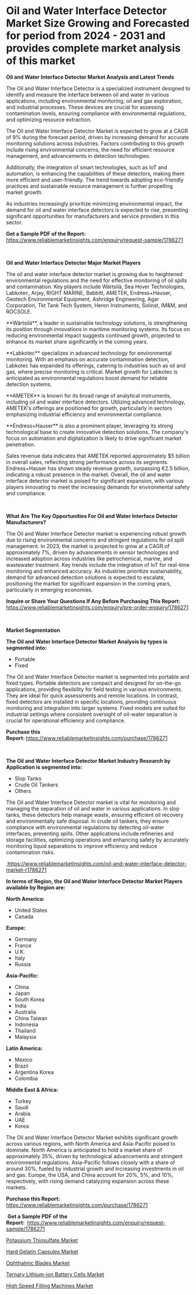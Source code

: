 <p><h1>Oil and Water Interface Detector Market Size Growing and Forecasted for period from 2024 - 2031 and provides complete market analysis of this market</h1></p><p><strong>Oil and Water Interface Detector Market Analysis and Latest Trends</strong></p>
<p><p>The Oil and Water Interface Detector is a specialized instrument designed to identify and measure the interface between oil and water in various applications, including environmental monitoring, oil and gas exploration, and industrial processes. These devices are crucial for assessing contamination levels, ensuring compliance with environmental regulations, and optimizing resource extraction.</p><p>The Oil and Water Interface Detector Market is expected to grow at a CAGR of 9% during the forecast period, driven by increasing demand for accurate monitoring solutions across industries. Factors contributing to this growth include rising environmental concerns, the need for efficient resource management, and advancements in detection technologies. </p><p>Additionally, the integration of smart technologies, such as IoT and automation, is enhancing the capabilities of these detectors, making them more efficient and user-friendly. The trend towards adopting eco-friendly practices and sustainable resource management is further propelling market growth. </p><p>As industries increasingly prioritize minimizing environmental impact, the demand for oil and water interface detectors is expected to rise, presenting significant opportunities for manufacturers and service providers in this sector.</p></p>
<p><strong>Get a Sample PDF of the Report:&nbsp;</strong> <a href="https://www.reliablemarketinsights.com/enquiry/request-sample/1786271?utm_campaign=1520&utm_medium=2&utm_source=Github&utm_content=ia&utm_term=09102024&utm_id=oil-and-water-interface-detector">https://www.reliablemarketinsights.com/enquiry/request-sample/1786271</a></p>
<p>&nbsp;</p>
<p><strong>Oil and Water Interface Detector Major Market Players</strong></p>
<p><p>The oil and water interface detector market is growing due to heightened environmental regulations and the need for effective monitoring of oil spills and contamination. Key players include Wärtsilä, Sea Hover Technologies, Labkotec, Arjay, RIGHT MARINE, Babbitt, AMETEK, Endress+Hauser, Geotech Environmental Equipment, Ashridge Engineering, Agar Corporation, Tkt Tank Tech System, Heron Instruments, Solinst, IM&M, and ROCSOLE.</p><p>**Wärtsilä**, a leader in sustainable technology solutions, is strengthening its position through innovations in maritime monitoring systems. Its focus on reducing environmental impact suggests continued growth, projected to enhance its market share significantly in the coming years.</p><p>**Labkotec** specializes in advanced technology for environmental monitoring. With an emphasis on accurate contamination detection, Labkotec has expanded its offerings, catering to industries such as oil and gas, where precise monitoring is critical. Market growth for Labkotec is anticipated as environmental regulations boost demand for reliable detection systems.</p><p>**AMETEK** is known for its broad range of analytical instruments, including oil and water interface detectors. Utilizing advanced technology, AMETEK's offerings are positioned for growth, particularly in sectors emphasizing industrial efficiency and environmental compliance.</p><p>**Endress+Hauser** is also a prominent player, leveraging its strong technological base to create innovative detection solutions. The company's focus on automation and digitalization is likely to drive significant market penetration.</p><p>Sales revenue data indicates that AMETEK reported approximately $5 billion in overall sales, reflecting strong performance across its segments. Endress+Hauser has shown steady revenue growth, surpassing €2.5 billion, indicating a robust presence in the market. Overall, the oil and water interface detector market is poised for significant expansion, with various players innovating to meet the increasing demands for environmental safety and compliance.</p></p>
<p>&nbsp;</p>
<p><strong>What Are The Key Opportunities For Oil and Water Interface Detector Manufacturers?</strong></p>
<p><p>The Oil and Water Interface Detector market is experiencing robust growth due to rising environmental concerns and stringent regulations for oil spill management. In 2023, the market is projected to grow at a CAGR of approximately 7%, driven by advancements in sensor technologies and increased adoption across industries like petrochemical, marine, and wastewater treatment. Key trends include the integration of IoT for real-time monitoring and enhanced accuracy. As industries prioritize sustainability, demand for advanced detection solutions is expected to escalate, positioning the market for significant expansion in the coming years, particularly in emerging economies.</p></p>
<p><strong>Inquire or Share Your Questions If Any Before Purchasing This Report:</strong> <a href="https://www.reliablemarketinsights.com/enquiry/pre-order-enquiry/1786271?utm_campaign=1520&utm_medium=2&utm_source=Github&utm_content=ia&utm_term=09102024&utm_id=oil-and-water-interface-detector">https://www.reliablemarketinsights.com/enquiry/pre-order-enquiry/1786271</a></p>
<p>&nbsp;</p>
<p><strong>Market Segmentation</strong></p>
<p><strong>The Oil and Water Interface Detector Market Analysis by types is segmented into:</strong></p>
<p><ul><li>Portable</li><li>Fixed</li></ul></p>
<p><p>The Oil and Water Interface Detector market is segmented into portable and fixed types. Portable detectors are compact and designed for on-the-go applications, providing flexibility for field testing in various environments. They are ideal for quick assessments and remote locations. In contrast, fixed detectors are installed in specific locations, providing continuous monitoring and integration into larger systems. Fixed models are suited for industrial settings where consistent oversight of oil-water separation is crucial for operational efficiency and compliance.</p></p>
<p><strong>Purchase this Report:&nbsp;</strong><a href="https://www.reliablemarketinsights.com/purchase/1786271?utm_campaign=1520&utm_medium=2&utm_source=Github&utm_content=ia&utm_term=09102024&utm_id=oil-and-water-interface-detector">https://www.reliablemarketinsights.com/purchase/1786271</a></p>
<p>&nbsp;</p>
<p><strong>The Oil and Water Interface Detector Market Industry Research by Application is segmented into:</strong></p>
<p><ul><li>Slop Tanks</li><li>Crude Oil Tankers</li><li>Others</li></ul></p>
<p><p>The Oil and Water Interface Detector market is vital for monitoring and managing the separation of oil and water in various applications. In slop tanks, these detectors help manage waste, ensuring efficient oil recovery and environmentally safe disposal. In crude oil tankers, they ensure compliance with environmental regulations by detecting oil-water interfaces, preventing spills. Other applications include refineries and storage facilities, optimizing operations and enhancing safety by accurately monitoring liquid separations to improve efficiency and reduce contamination risks.</p></p>
<p><a href="https://www.reliablemarketinsights.com/oil-and-water-interface-detector-market-r1786271?utm_campaign=1520&utm_medium=2&utm_source=Github&utm_content=ia&utm_term=09102024&utm_id=oil-and-water-interface-detector">&nbsp;https://www.reliablemarketinsights.com/oil-and-water-interface-detector-market-r1786271</a></p>
<p><strong>In terms of Region, the Oil and Water Interface Detector Market Players available by Region are:</strong></p>
<p>
    <p> <strong> North America: </strong>
        <ul>
            <li>United States</li>
            <li>Canada</li>
        </ul>
        </p> 
    <p> <strong> Europe: </strong>
        <ul>
            <li>Germany</li>
            <li>France</li>
            <li>U.K.</li>
            <li>Italy</li>
            <li>Russia</li>
        </ul>
        </p> 
    <p> <strong> Asia-Pacific: </strong>
        <ul>
            <li>China</li>
            <li>Japan</li>
            <li>South Korea</li>
            <li>India</li>
            <li>Australia</li>
            <li>China Taiwan</li>
            <li>Indonesia</li>
            <li>Thailand</li>
            <li>Malaysia</li>
        </ul>
        </p> 
    <p> <strong> Latin America: </strong>
        <ul>
            <li>Mexico</li>
            <li>Brazil</li>
            <li>Argentina Korea</li>
            <li>Colombia</li>
        </ul>
        </p> 
    <p> <strong> Middle East & Africa: </strong>
        <ul>
            <li>Turkey</li>
            <li>Saudi</li>
            <li>Arabia</li>
            <li>UAE</li>
            <li>Korea</li>
        </ul>
    </p>
    </p>
<p><p>The Oil and Water Interface Detector Market exhibits significant growth across various regions, with North America and Asia-Pacific poised to dominate. North America is anticipated to hold a market share of approximately 35%, driven by technological advancements and stringent environmental regulations. Asia-Pacific follows closely with a share of around 30%, fueled by industrial growth and increasing investments in oil and gas. Europe, the USA, and China account for 20%, 5%, and 10%, respectively, with rising demand catalyzing expansion across these markets.</p></p>
<p><strong>Purchase this Report: </strong><a href="https://www.reliablemarketinsights.com/purchase/1786271?utm_campaign=1520&utm_medium=2&utm_source=Github&utm_content=ia&utm_term=09102024&utm_id=oil-and-water-interface-detector">https://www.reliablemarketinsights.com/purchase/1786271</a></p>
<p>&nbsp;<strong>Get a Sample PDF of the Report:&nbsp;&nbsp;</strong><a href="https://www.reliablemarketinsights.com/enquiry/request-sample/1786271?utm_campaign=1520&utm_medium=2&utm_source=Github&utm_content=ia&utm_term=09102024&utm_id=oil-and-water-interface-detector">https://www.reliablemarketinsights.com/enquiry/request-sample/1786271</a></p>
<p><strong></strong></p>
<p><p><a href="https://www.linkedin.com/pulse/insights-potassium-thiosulfate-market-players-size-geographical-2lkjf?utm_campaign=1520&utm_medium=2&utm_source=Github&utm_content=ia&utm_term=09102024&utm_id=oil-and-water-interface-detector">Potassium Thiosulfate Market</a></p><p><a href="https://www.linkedin.com/pulse/regional-adaptations-global-hard-gelatin-capsules-market-hydef?utm_campaign=1520&utm_medium=2&utm_source=Github&utm_content=ia&utm_term=09102024&utm_id=oil-and-water-interface-detector">Hard Gelatin Capsules Market</a></p><p><a href="https://www.linkedin.com/pulse/surfing-ophthalmic-blades-wave-riding-market-currents-2031-nddgf?utm_campaign=1520&utm_medium=2&utm_source=Github&utm_content=ia&utm_term=09102024&utm_id=oil-and-water-interface-detector">Ophthalmic Blades Market</a></p><p><a href="https://github.com/FosterFahey91/Market-Research-Report-List-1/blob/main/ternary-lithium-ion-battery-cells-market.md?utm_campaign=1520&utm_medium=2&utm_source=Github&utm_content=ia&utm_term=09102024&utm_id=oil-and-water-interface-detector">Ternary Lithium-ion Battery Cells Market</a></p><p><a href="https://www.linkedin.com/pulse/future-innovation-global-high-speed-filling-machines-market-growth-6pixe?trackingId=ePw0xExUQO6jTxA%2F6VD3ng%3D%3D&utm_campaign=1520&utm_medium=2&utm_source=Github&utm_content=ia&utm_term=09102024&utm_id=oil-and-water-interface-detector">High Speed Filling Machines Market</a></p></p>